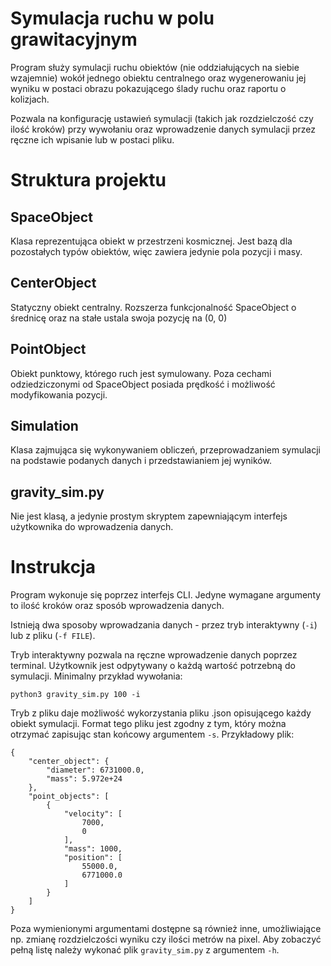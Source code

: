 # Symulacja ruchu w polu grawitacyjnym
Program służy symulacji ruchu obiektów (nie oddziałujących na siebie wzajemnie) wokół jednego obiektu centralnego oraz wygenerowaniu jej wyniku w postaci obrazu pokazującego ślady ruchu oraz raportu o kolizjach.

Pozwala na konfigurację ustawień symulacji (takich jak rozdzielczość czy ilość kroków) przy wywołaniu oraz wprowadzenie danych symulacji przez ręczne ich wpisanie lub w postaci pliku.

# Struktura projektu
## SpaceObject
Klasa reprezentująca obiekt w przestrzeni kosmicznej. Jest bazą dla pozostałych typów obiektów, więc zawiera jedynie pola pozycji i masy.

## CenterObject
Statyczny obiekt centralny. Rozszerza funkcjonalność SpaceObject o średnicę oraz na stałe ustala swoja pozycję na (0, 0)

## PointObject
Obiekt punktowy, którego ruch jest symulowany. Poza cechami odziedziczonymi od SpaceObject posiada prędkość i możliwość modyfikowania pozycji.

## Simulation
Klasa zajmująca się wykonywaniem obliczeń, przeprowadzaniem symulacji na podstawie podanych danych i przedstawianiem jej wyników.

## gravity_sim.py
Nie jest klasą, a jedynie prostym skryptem zapewniającym interfejs użytkownika do wprowadzenia danych.

# Instrukcja
Program wykonuje się poprzez interfejs CLI. Jedyne wymagane argumenty to ilość kroków oraz sposób wprowadzenia danych.

Istnieją dwa sposoby wprowadzania danych - przez tryb interaktywny (`-i`) lub z pliku (`-f FILE`).

Tryb interaktywny pozwala na ręczne wprowadzenie danych poprzez terminal. Użytkownik jest odpytywany o każdą wartość potrzebną do symulacji. Minimalny przykład wywołania:

`python3 gravity_sim.py 100 -i`

Tryb z pliku daje możliwość wykorzystania pliku .json opisującego każdy obiekt symulacji. Format tego pliku jest zgodny z tym, który można otrzymać zapisując stan końcowy argumentem `-s`. Przykładowy plik:

```
{
    "center_object": {
        "diameter": 6731000.0,
        "mass": 5.972e+24
    },
    "point_objects": [
        {
            "velocity": [
                7000,
                0
            ],
            "mass": 1000,
            "position": [
                55000.0,
                6771000.0
            ]
        }
    ]
}
```
Poza wymienionymi argumentami dostępne są również inne, umożliwiające np. zmianę rozdzielczości wyniku czy ilości metrów na pixel. Aby zobaczyć pełną listę należy wykonać plik `gravity_sim.py` z argumentem `-h`.